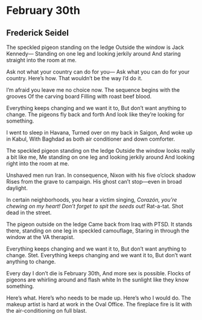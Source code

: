 # February 30th
## Frederick Seidel
The speckled pigeon standing on the ledge
Outside the window is Jack Kennedy—
Standing on one leg and looking jerkily around
And staring straight into the room at me.

Ask not what your country can do for you—
Ask what you can do for your country.
Here’s how.
That wouldn’t be the way I’d do it.

I’m afraid you leave me no choice now.
The sequence begins with the grooves
Of the carving board
Filling with roast beef blood.

Everything keeps changing and we want it to,
But don’t want anything to change.
The pigeons fly back and forth
And look like they’re looking for something.

I went to sleep in Havana,
Turned over on my back in Saigon,
And woke up in Kabul,
With Baghdad as both air conditioner and down comforter.

The speckled pigeon standing on the ledge
Outside the window looks really a bit like me,
Me standing on one leg and looking jerkily around
And looking right into the room at me.

Unshaved men run Iran.
In consequence, Nixon with his five o’clock shadow
Rises from the grave to campaign.
His ghost can’t stop—even in broad daylight.

In certain neighborhoods, you hear a victim singing,
 _Corazón, you’re chewing on my heart!_
 _Don’t forget to spit the seeds out!_
Rat-a-tat. Shot dead in the street.

The pigeon outside on the ledge
Came back from Iraq with PTSD.
It stands there, standing on one leg in speckled camouflage,
Staring in through the window at the VA therapist.

Everything keeps changing and we want it to,
But don’t want anything to change. Stet.
Everything keeps changing and we want it to,
But don’t want anything to change.

Every day I don’t die is February 30th,
And more sex is possible.
Flocks of pigeons are whirling around and flash white
In the sunlight like they know something.

Here’s what. Here’s who needs to be made up.
Here’s who I would do.
The makeup artist is hard at work in the Oval Office.
The fireplace fire is lit with the air-conditioning on full blast.